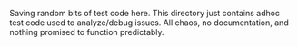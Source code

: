 Saving random bits of test code here.  This directory just contains adhoc test
code used to analyze/debug issues.  All chaos, no documentation, and nothing 
promised to function predictably.
